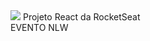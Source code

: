 <img src="https://encrypted-tbn0.gstatic.com/images?q=tbn:ANd9GcR7bXr_ZVSjMLlfc8AXfIX2HIaH6dq4VBfsxZY1qcIriQ&s"/>
Projeto React da RocketSeat<br/>
EVENTO NLW
